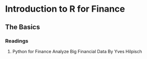 # Introduction to R for Finance

## The Basics

### Readings

1. Python for Finance Analyze Big Financial Data By Yves Hilpisch